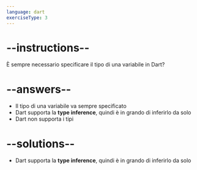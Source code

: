 ```yaml
---
language: dart
exerciseType: 3
---
```


# --instructions--

È sempre necessario specificare il tipo di una variabile in Dart?

# --answers--

- Il tipo di una variabile va sempre specificato
- Dart supporta la __type inference__, quindi è in grando di inferirlo da solo
- Dart non supporta i tipi

# --solutions--

- Dart supporta la __type inference__, quindi è in grando di inferirlo da solo
